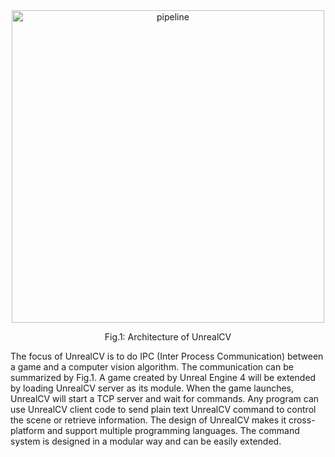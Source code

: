 <center>
<img width="500px" src="/images/pipeline.svg" alt="pipeline" class="center-block"/>
<p>Fig.1: Architecture of UnrealCV</p>
</center>

The focus of UnrealCV is to do IPC (Inter Process Communication) between a game and a computer vision algorithm. The communication can be summarized by Fig.1. A game created by Unreal Engine 4 will be extended by loading UnrealCV server as its module. When the game launches, UnrealCV will start a TCP server and wait for commands. Any program can use UnrealCV client code to send plain text UnrealCV command to control the scene or retrieve information. The design of UnrealCV makes it cross-platform and support multiple programming languages. The command system is designed in a modular way and can be easily extended.

<!-- The annotation is generated using the post processing effect of Unreal Engine. Buffer Visualization mode. -->
